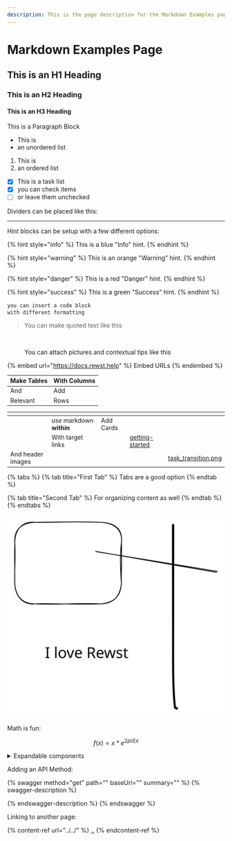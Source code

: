 ```yaml
---
description: This is the page description for the Markdown Examples page.
---
```


# Markdown Examples Page

## This is an H1 Heading

### This is an H2 Heading

#### This is an H3 Heading

This is a Paragraph Block

* This is
* an unordered list

1. This is
2. an ordered list

* [x] This is a task list
* [x] you can check items
* [ ] or leave them unchecked

Dividers can be placed like this:

***

Hint blocks can be setup with a few different options:

{% hint style="info" %}
This is a blue "Info" hint.
{% endhint %}

{% hint style="warning" %}
This is an orange "Warning" hint.
{% endhint %}

{% hint style="danger" %}
This is a red "Danger" hint.
{% endhint %}

{% hint style="success" %}
This is a green "Success" hint.
{% endhint %}

```django
you can insert a code block
with different formatting
```

> You can make quoted text like this

<figure><img src="https://images.unsplash.com/photo-1612170153139-6f881ff067e0?crop=entropy&#x26;cs=srgb&#x26;fm=jpg&#x26;ixid=M3wxOTcwMjR8MHwxfHNlYXJjaHwzfHxjaGlja2VufGVufDB8fHx8MTY5OTM3NDYyNnww&#x26;ixlib=rb-4.0.3&#x26;q=85" alt=""><figcaption><p>You can attach pictures and contextual tips like this</p></figcaption></figure>

{% embed url="https://docs.rewst.help" %}
Embed URLs
{% endembed %}

| Make Tables | With Columns |
| ----------- | ------------ |
| And         | Add          |
| Relevant    | Rows         |



<table data-view="cards"><thead><tr><th></th><th></th><th></th><th data-hidden data-card-target data-type="content-ref"></th><th data-hidden data-card-cover data-type="files"></th></tr></thead><tbody><tr><td></td><td><em>use</em> markdown <strong>within</strong></td><td>Add Cards</td><td></td><td></td></tr><tr><td></td><td>With target links</td><td></td><td><a href="../../cluck-university/getting-started/">getting-started</a></td><td></td></tr><tr><td>And header images</td><td></td><td></td><td></td><td><a href="../../.gitbook/assets/task_transition.png">task_transition.png</a></td></tr></tbody></table>

{% tabs %}
{% tab title="First Tab" %}
Tabs are a good option
{% endtab %}

{% tab title="Second Tab" %}
For organizing content as well
{% endtab %}
{% endtabs %}



<img src="../../.gitbook/assets/file.excalidraw.svg" alt="Drawings can be added like this" class="gitbook-drawing">

Math is fun:

$$
f(x) = x * e^{2 pi i \xi x}
$$

<details>

<summary>Expandable components</summary>

Allow you to collapse content within the component

You can add images, code block, and lists

</details>

Adding an API Method:

{% swagger method="get" path="" baseUrl="" summary="" %}
{% swagger-description %}

{% endswagger-description %}
{% endswagger %}

Linking to another page:

{% content-ref url="../../" %}
[..](../../)
{% endcontent-ref %}

```mermaid
```
